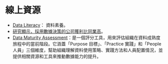 # 線上資源

- [Data Literacy](https://en.wikipedia.org/wiki/Data_literacy)： 資料素養。
- [研究顯示，採用數據決策的公司獲利比同業高](https://cloud.google.com/blog/transform/data-leaders-more-profitable-innovative-hbr-data)。
- [Data Maturity Assessment](https://data.org/dma/)：是一個評分工具，用來評估組織在資料成熟度旅程中的當前階段。它涵蓋「Purpose 目標」、「Practice 實踐」和「People 人員」三個維度，幫助組織理解資料使用策略、實踐方法和人員配置情況，並提供相關資源和工具來推動數據能力的提升。